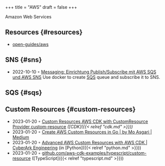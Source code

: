 +++
title = "AWS"
draft = false
+++

Amazon Web Services


## Resources {#resources}

-   [open-guides/aws](https://github.com/open-guides/og-aws)


## SNS {#sns}

-   2022-10-10 ◦ [Messaging: Einrichtung Publish/Subscribe mit AWS SQS und AWS SNS](https://lion5.io/blog/aws-sqs-sns-publish-subscribe/)
    Use docker to create [SQS](#sqs) queue and subscribe it to SNS.


## SQS {#sqs}


## Custom Resources {#custom-resources}

-   2023-01-20 ◦ [Custom Resources AWS CDK with CustomResource Provider custom-resource](https://nikhil-zadoo.com/custom-resources-with-aws-cdk) _([CDK]({{< relref "cdk.md" >}}))_
-   2023-01-20 ◦ [Create AWS Custom Resources in Go | by Mo Asgari | Medium](https://medium.com/@mo.asgari/creating-aws-custom-resources-in-go-2e128cacb964)
-   2023-01-20 ◦ [Advanced AWS Custom Resources with AWS CDK | CyberArk Engineering](https://medium.com/cyberark-engineering/advanced-custom-resources-with-aws-cdk-1e024d4fb2fa) (in [Python]({{< relref "python.md" >}}))
-   2023-01-20 ◦ [github.com/aws-cdk-examples/typescript/custom-resource](https://github.com/aws-samples/aws-cdk-examples/tree/master/typescript/custom-resource) ([TypeScript]({{< relref "typescript.md" >}}))
